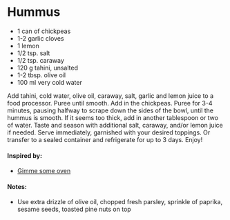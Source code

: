 # Hummus

* 1 can of chickpeas
* 1-2 garlic cloves
* 1 lemon
* 1/2 tsp. salt
* 1/2 tsp. caraway
* 120 g tahini, unsalted
* 1-2 tbsp. olive oil
* 100 ml very cold water

Add tahini, cold water, olive oil, caraway, salt, garlic and lemon juice to a food processor. Puree until smooth. Add in the chickpeas.  Puree for 3-4 minutes, pausing halfway to scrape down the sides of the bowl, until the hummus is smooth. If it seems too thick, add in another tablespoon or two of water. Taste and season with additional salt, caraway, and/or lemon juice if needed. Serve immediately, garnished with your desired toppings.  Or transfer to a sealed container and refrigerate for up to 3 days. Enjoy!

#### Inspired by: 
* [Gimme some oven](https://www.gimmesomeoven.com/classic-hummus/)

#### Notes:
* Use extra drizzle of olive oil, chopped fresh parsley, sprinkle of paprika, sesame seeds, toasted pine nuts on top
